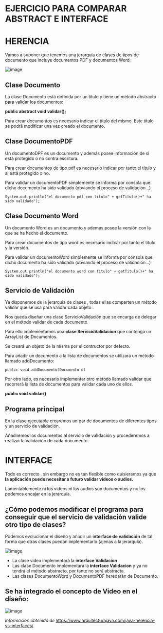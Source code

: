 # EJERCICIO PARA COMPARAR ABSTRACT E INTERFACE

# HERENCIA

Vamos a suponer que tenemos una jerarquía de clases de tipos de documento que incluye documentos PDF y documentos Word.

![image](https://user-images.githubusercontent.com/91023374/214558331-9fcbcda7-3724-4936-8371-3b63d469c8c6.png)


## Clase Documento

La clase Documento está definida por un título y tiene un método abstracto para validar los documentos:

**public abstract void validar();**

Para crear documentos es necesario indicar el título del mismo. Este título se podrá modificar una vez creado el documento.


## Clase DocumentoPDF

Un documentoDPF es un documento y además posee información de si está protegido o no contra escritura.

Para crear documentos de tipo pdf es necesario indicar por tanto el título y si está protegido o no.

Para validar un documentoPDF simplemente se informa por consola que dicho documento ha sido validado (obviando el proceso de validación...)

```
System.out.println("el documento pdf con titulo" + getTitulo()+" ha sido validado");
```


## Clase Documento Word

Un documento Word es un documento y además posee la versión con la que se ha hecho el documento.

Para crear documentos de tipo word es necesario indicar por tanto el título y la versión.

Para validar un documentoWord simplemente se informa por consola que dicho documento ha sido validado (obviando el proceso de validación...)

```
System.out.println("el documento word con titulo" + getTitulo()+" ha sido validado");
```

## Servicio de Validación

Ya disponemos de la jerarquía de clases , todas ellas comparten un método validar que se usa para validar cada objeto .

Nos queda diseñar una clase ServicioValidación que se encarga de delegar en el método validar de cada documento.

Para ello implementamos una **clase ServicioValidacion** que contenga un ArrayList de Documentos.

Se creará un objeto de la misma por el contructor por defecto.

Para añadir un documento a la lista de documentos se utilizará un método llamado addDocumento:

```
public void addDocumento(Documento d) 
```

Por otro lado, es necesario implementar otro método llamado validar que recorrerá la lista de documentos para validar cada uno de ellos.

**public void validar()**

## Programa principal

En la clase ejecutable crearemos un par de documentos de diferentes tipos y un servicio de validación.

Añadiremos los documentos al servicio de validación y procederemos a realizar la validación de cada documento.


# INTERFACE

Todo es correcto , sin embargo no es tan flexible como quisieramos ya que **la aplicación puede necesitar a futuro validar videos o audios.**

Lamentablemente ni los videos ni los audios son documentos y no los podemos encajar en la jerarquía. 

## ¿Cómo podemos modificar el programa para conseguir que el servicio de validación valide otro tipo de clases?

Podemos evolucionar el diseño y añadir un **interface de validación** de tal forma que otras clases puedan implementarlo (ajenas a la jerarquía).

![image](https://user-images.githubusercontent.com/91023374/214561025-dd2f45db-9a52-4c5d-9240-1276f7ee250b.png)


- La clase video implementará la **interface Validacion** 
- Las clase Documento implementará la **interface Validacion** y ya no tendrá el método abstracto, por tanto no será abstracta.
- Las clases DocumentoWord y DocumentoPDF heredarán de Documento.

## Se ha integrado el concepto de Video en el diseño:

![image](https://user-images.githubusercontent.com/91023374/214562083-781a1f2c-79e9-4089-9f53-e96c49d83228.png)




*Información obtenida de* https://www.arquitecturajava.com/java-herencia-vs-interfaces/


